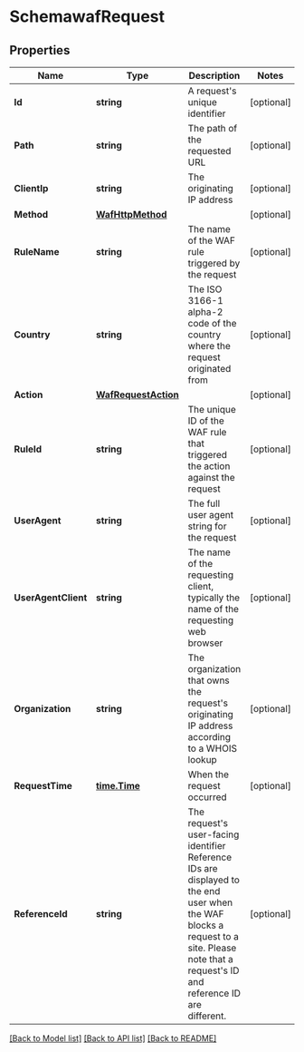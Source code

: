 # SchemawafRequest

## Properties

Name | Type | Description | Notes
------------ | ------------- | ------------- | -------------
**Id** | **string** | A request&#39;s unique identifier | [optional] 
**Path** | **string** | The path of the requested URL | [optional] 
**ClientIp** | **string** | The originating IP address | [optional] 
**Method** | [**WafHttpMethod**](wafHttpMethod.md) |  | [optional] 
**RuleName** | **string** | The name of the WAF rule triggered by the request | [optional] 
**Country** | **string** | The ISO 3166-1 alpha-2 code of the country where the request originated from | [optional] 
**Action** | [**WafRequestAction**](wafRequestAction.md) |  | [optional] 
**RuleId** | **string** | The unique ID of the WAF rule that triggered the action against the request | [optional] 
**UserAgent** | **string** | The full user agent string for the request | [optional] 
**UserAgentClient** | **string** | The name of the requesting client, typically the name of the requesting web browser | [optional] 
**Organization** | **string** | The organization that owns the request&#39;s originating IP address according to a WHOIS lookup | [optional] 
**RequestTime** | [**time.Time**](time.Time.md) | When the request occurred | [optional] 
**ReferenceId** | **string** | The request&#39;s user-facing identifier  Reference IDs are displayed to the end user when the WAF blocks a request to a site. Please note that a request&#39;s ID and reference ID are different. | [optional] 

[[Back to Model list]](../README.md#documentation-for-models) [[Back to API list]](../README.md#documentation-for-api-endpoints) [[Back to README]](../README.md)


